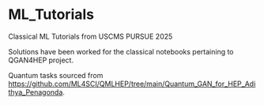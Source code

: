 # ML_Tutorials
Classical ML Tutorials from USCMS PURSUE 2025

Solutions have been worked for the classical notebooks pertaining to QGAN4HEP project.

Quantum tasks sourced from https://github.com/ML4SCI/QMLHEP/tree/main/Quantum_GAN_for_HEP_Adithya_Penagonda.
